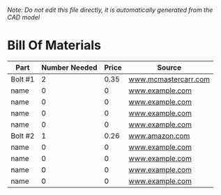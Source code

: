###### Note: Do not edit this file directly, it is automatically generated from the CAD model 
# Bill Of Materials 
 |Part|Number Needed|Price|Source| 
 |----|----------|-----|-----|
|Bolt #1|2|0.35|www.mcmastercarr.com|
|name|0|0|www.example.com|
|name|0|0|www.example.com|
|name|0|0|www.example.com|
|name|0|0|www.example.com|
|Bolt #2|1|0.26|www.amazon.com|
|name|0|0|www.example.com|
|name|0|0|www.example.com|
|name|0|0|www.example.com|
|name|0|0|www.example.com|